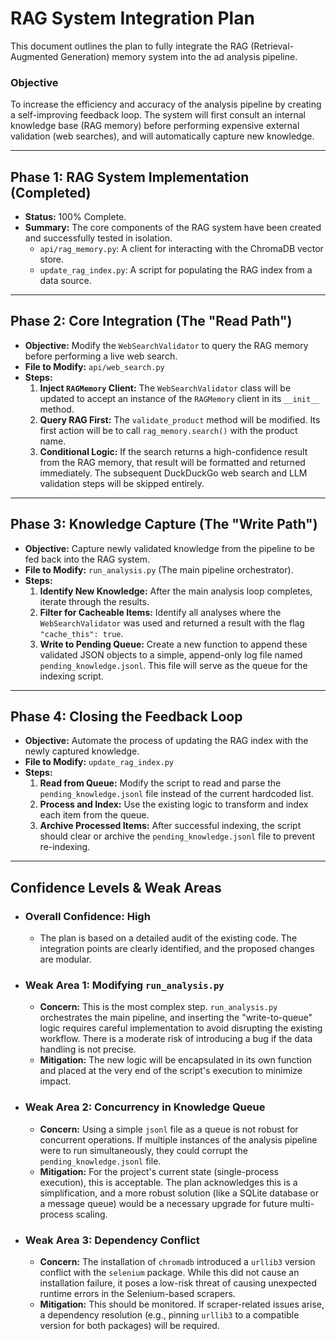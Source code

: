 # RAG System Integration Plan

This document outlines the plan to fully integrate the RAG (Retrieval-Augmented Generation) memory system into the ad analysis pipeline.

### **Objective**

To increase the efficiency and accuracy of the analysis pipeline by creating a self-improving feedback loop. The system will first consult an internal knowledge base (RAG memory) before performing expensive external validation (web searches), and will automatically capture new knowledge.

---

## **Phase 1: RAG System Implementation (Completed)**

*   **Status:** 100% Complete.
*   **Summary:** The core components of the RAG system have been created and successfully tested in isolation.
    *   `api/rag_memory.py`: A client for interacting with the ChromaDB vector store.
    *   `update_rag_index.py`: A script for populating the RAG index from a data source.

---

## **Phase 2: Core Integration (The "Read Path")**

*   **Objective:** Modify the `WebSearchValidator` to query the RAG memory before performing a live web search.
*   **File to Modify:** `api/web_search.py`
*   **Steps:**
    1.  **Inject `RAGMemory` Client:** The `WebSearchValidator` class will be updated to accept an instance of the `RAGMemory` client in its `__init__` method.
    2.  **Query RAG First:** The `validate_product` method will be modified. Its first action will be to call `rag_memory.search()` with the product name.
    3.  **Conditional Logic:** If the search returns a high-confidence result from the RAG memory, that result will be formatted and returned immediately. The subsequent DuckDuckGo web search and LLM validation steps will be skipped entirely.

---

## **Phase 3: Knowledge Capture (The "Write Path")**

*   **Objective:** Capture newly validated knowledge from the pipeline to be fed back into the RAG system.
*   **File to Modify:** `run_analysis.py` (The main pipeline orchestrator).
*   **Steps:**
    1.  **Identify New Knowledge:** After the main analysis loop completes, iterate through the results.
    2.  **Filter for Cacheable Items:** Identify all analyses where the `WebSearchValidator` was used and returned a result with the flag `"cache_this": true`.
    3.  **Write to Pending Queue:** Create a new function to append these validated JSON objects to a simple, append-only log file named `pending_knowledge.jsonl`. This file will serve as the queue for the indexing script.

---

## **Phase 4: Closing the Feedback Loop**

*   **Objective:** Automate the process of updating the RAG index with the newly captured knowledge.
*   **File to Modify:** `update_rag_index.py`
*   **Steps:**
    1.  **Read from Queue:** Modify the script to read and parse the `pending_knowledge.jsonl` file instead of the current hardcoded list.
    2.  **Process and Index:** Use the existing logic to transform and index each item from the queue.
    3.  **Archive Processed Items:** After successful indexing, the script should clear or archive the `pending_knowledge.jsonl` file to prevent re-indexing.

---

## **Confidence Levels & Weak Areas**

*   ### **Overall Confidence: High**
    *   The plan is based on a detailed audit of the existing code. The integration points are clearly identified, and the proposed changes are modular.

*   ### **Weak Area 1: Modifying `run_analysis.py`**
    *   **Concern:** This is the most complex step. `run_analysis.py` orchestrates the main pipeline, and inserting the "write-to-queue" logic requires careful implementation to avoid disrupting the existing workflow. There is a moderate risk of introducing a bug if the data handling is not precise.
    *   **Mitigation:** The new logic will be encapsulated in its own function and placed at the very end of the script's execution to minimize impact.

*   ### **Weak Area 2: Concurrency in Knowledge Queue**
    *   **Concern:** Using a simple `jsonl` file as a queue is not robust for concurrent operations. If multiple instances of the analysis pipeline were to run simultaneously, they could corrupt the `pending_knowledge.jsonl` file.
    *   **Mitigation:** For the project's current state (single-process execution), this is acceptable. The plan acknowledges this is a simplification, and a more robust solution (like a SQLite database or a message queue) would be a necessary upgrade for future multi-process scaling.

*   ### **Weak Area 3: Dependency Conflict**
    *   **Concern:** The installation of `chromadb` introduced a `urllib3` version conflict with the `selenium` package. While this did not cause an installation failure, it poses a low-risk threat of causing unexpected runtime errors in the Selenium-based scrapers.
    *   **Mitigation:** This should be monitored. If scraper-related issues arise, a dependency resolution (e.g., pinning `urllib3` to a compatible version for both packages) will be required.
